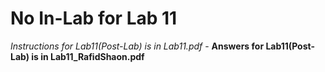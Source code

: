 # No In-Lab for Lab 11 

*Instructions for Lab11(Post-Lab) is in Lab11.pdf* - __Answers for Lab11(Post-Lab) is in Lab11_RafidShaon.pdf__ 
